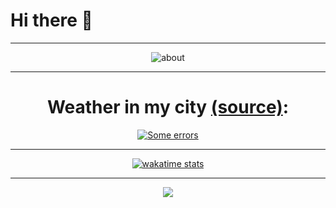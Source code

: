 # Hi there 👋
<hr />
<p align="center">
   <img src="https://myreadme.vercel.app/api/embed/messengernew?panels=userstatistics,toprepositories,toplanguages,commitgraph" alt="about" />
</p>
<hr />
<h1 align="center">Weather in my city <a href="https://github.com/Andcool-Systems/weather-widget-api">(source)</a>:</h1>
<p align="center">
   <a href="https://github.com/Andcool-Systems/weather-widget-api">
   <img 
      src="https://weather.andcool.ru/api?place=ростов на дону&language=en&theme=pixel-city&size=small"
      alt="Some errors"
      /img>
   </a>
</p>
<hr />
<p align="center">
   <a href="https://wakatime.com/@messenger_qs">
   <img 
      src="https://wakatime.com/badge/user/018c1ed7-aa46-4a1a-89ce-326d0c4b0b75.svg"
      alt="wakatime stats"
      /img>
   </a>
</p>
<hr />
<p align="center">
  <a href="https://skillicons.dev">
    <img src="https://skillicons.dev/icons?i=py,kotlin,arch,bash,crystal,stackoverflow,cloudflare,discord,flask,git,github,gitlab,gmail,idea,ktor,linux,md,pnpm,prisma,pycharm,supabase,tailwind,vscode,windows,vercel,devto&perline=13" />
  </a>
</p>
